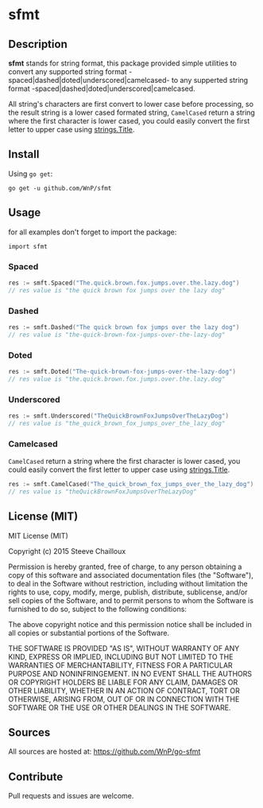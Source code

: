 # sfmt

## Description

**sfmt** stands for string format, this package provided simple utilities to
convert any supported string format -spaced|dashed|doted|underscored|camelcased- to
any supperted string format -spaced|dashed|doted|underscored|camelcased.

All string's characters are first convert to lower case before processing,
so the result string is a lower cased formated string, `CamelCased` return
a string where the first character is lower cased, you could easily convert
the first letter to upper case using [strings.Title](https://golang.org/pkg/strings/#Title).

## Install

Using `go get`:

```
go get -u github.com/WnP/sfmt
```

## Usage

for all examples don't forget to import the package:

```
import sfmt
```

### Spaced

```go
res := smft.Spaced("The.quick.brown.fox.jumps.over.the.lazy.dog")
// res value is "the quick brown fox jumps over the lazy dog"
```

### Dashed

```go
res := smft.Dashed("The quick brown fox jumps over the lazy dog")
// res value is "the-quick-brown-fox-jumps-over-the-lazy-dog"
```

### Doted

```go
res := smft.Doted("The-quick-brown-fox-jumps-over-the-lazy-dog")
// res value is "the.quick.brown.fox.jumps.over.the.lazy.dog"
```

### Underscored

```go
res := smft.Underscored("TheQuickBrownFoxJumpsOverTheLazyDog")
// res value is "the_quick_brown_fox_jumps_over_the_lazy_dog"
```

### Camelcased

`CamelCased` return a string where the first character is lower cased, you
could easily convert the first letter to upper case using
[strings.Title](https://golang.org/pkg/strings/#Title).

```go
res := smft.CamelCased("The_quick_brown_fox_jumps_over_the_lazy_dog")
// res value is "theQuickBrownFoxJumpsOverTheLazyDog"
```

## License (MIT)

MIT License (MIT)

Copyright (c) 2015 Steeve Chailloux

Permission is hereby granted, free of charge, to any person obtaining a copy
of this software and associated documentation files (the "Software"), to deal
in the Software without restriction, including without limitation the rights
to use, copy, modify, merge, publish, distribute, sublicense, and/or sell
copies of the Software, and to permit persons to whom the Software is
furnished to do so, subject to the following conditions:

The above copyright notice and this permission notice shall be included in
all copies or substantial portions of the Software.

THE SOFTWARE IS PROVIDED "AS IS", WITHOUT WARRANTY OF ANY KIND, EXPRESS OR
IMPLIED, INCLUDING BUT NOT LIMITED TO THE WARRANTIES OF MERCHANTABILITY,
FITNESS FOR A PARTICULAR PURPOSE AND NONINFRINGEMENT. IN NO EVENT SHALL THE
AUTHORS OR COPYRIGHT HOLDERS BE LIABLE FOR ANY CLAIM, DAMAGES OR OTHER
LIABILITY, WHETHER IN AN ACTION OF CONTRACT, TORT OR OTHERWISE, ARISING FROM,
OUT OF OR IN CONNECTION WITH THE SOFTWARE OR THE USE OR OTHER DEALINGS IN
THE SOFTWARE.

## Sources

All sources are hosted at: https://github.com/WnP/go-sfmt

## Contribute

Pull requests and issues are welcome.
